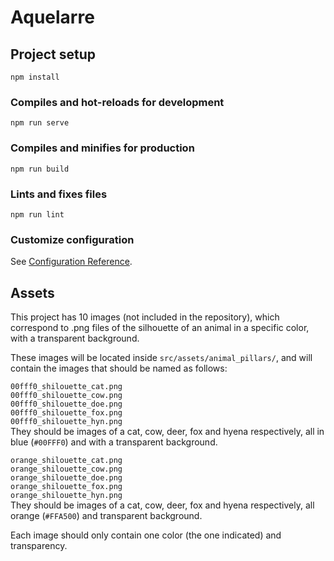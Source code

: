 # Aquelarre

## Project setup
```
npm install
```

### Compiles and hot-reloads for development
```
npm run serve
```

### Compiles and minifies for production
```
npm run build
```

### Lints and fixes files
```
npm run lint
```

### Customize configuration
See [Configuration Reference](https://cli.vuejs.org/config/).


## Assets
This project has 10 images (not included in the repository), which correspond to .png files of the silhouette of an animal in a specific color, with a transparent background.  

These images will be located inside `src/assets/animal_pillars/`, and will contain the images that should be named as follows:  

`00fff0_shilouette_cat.png`  
`00fff0_shilouette_cow.png`  
`00fff0_shilouette_doe.png`  
`00fff0_shilouette_fox.png`  
`00fff0_shilouette_hyn.png`  
They should be images of a cat, cow, deer, fox and hyena respectively, all in blue (`#00FFF0`) and with a transparent background.

`orange_shilouette_cat.png`  
`orange_shilouette_cow.png`  
`orange_shilouette_doe.png`  
`orange_shilouette_fox.png`  
`orange_shilouette_hyn.png`  
They should be images of a cat, cow, deer, fox and hyena respectively, all orange (`#FFA500`) and transparent background.

Each image should only contain one color (the one indicated) and transparency.